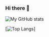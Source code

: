 ### Hi there 👋

<!--
**jara1998/jara1998** is a ✨ _special_ ✨ repository because its `README.md` (this file) appears on your GitHub profile.

Here are some ideas to get you started:

- 🔭 I’m currently working on ...
- 🌱 I’m currently learning ...
- 👯 I’m looking to collaborate on ...
- 🤔 I’m looking for help with ...
- 💬 Ask me about ...
- 📫 How to reach me: ...
- 😄 Pronouns: ...
- ⚡ Fun fact: ...
-->


<!-- ![My's GitHub stats](https://github-readme-stats.vercel.app/api?username=jara1998&show_icons=true&theme=radical&include_all_commits=true&Gradient=true) -->
![My GitHub stats](https://github-readme-stats.vercel.app/api?username=jara1998&show_icons=true&theme=radical)


[![Top Langs](https://github-readme-stats.vercel.app/api/top-langs/?username=jara1998)]

<!-- ![Top Langs](https://github-readme-stats.vercel.app/api/top-langs/?username=jara1998&layout=compact&theme=radical&Gradient=true)
 -->
